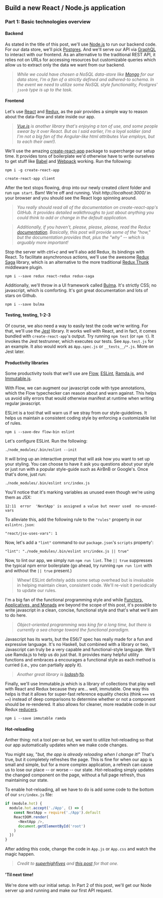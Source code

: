## Build a new React / Node.js application

### Part 1: Basic technologies overview

#### Backend
As stated in the title of this post, we'll use [Node.js](https://nodejs.org) to run our backend code.  For our data store, we'll pick [Postgres](https://www.postgresql.org/).  And we'll serve our API via [GraphQL](http://graphql.org/) to interact with our frontend.  As an alternative to the traditional REST API, it relies not on URLs for accessing resources but customizable queries which allow us to extract only the data we want from our backend.

>*While we could have chosen a NoSQL data-store like [Mongo](https://www.mongodb.com/) for our data store, I'm a fan of a strictly defined and adhered-to schema.  In the event we need to utilize some NoSQL style functionality, Postgres' `jsonb` type is up to the task.*

#### Frontend
Let's use [React](https://facebook.github.io/react/) and [Redux](http://redux.js.org/), as the pair provides a simple way to reason about the data-flow and state inside our app.  

>*[Vue.js](https://vuejs.org/) is another library that's enjoying a ton of use, and some people swear by it over React.  But as I said earlier, I'm a loyal soldier (and I'm not a big fan of the Angular-like html attributes Vue employs, but to each their own!).*

We'll use the amazing [create-react-app](https://github.com/facebookincubator/create-react-app) package to supercharge our setup time.  It provides tons of boilerplate we'd otherwise have to write ourselves to get stuff like [Babel](https://babeljs.io/) and [Webpack](https://webpack.js.org/) working.  Run the following:

`npm i -g create-react-app`

`create-react-app client`

After the text stops flowing, drop into our newly created *client* folder and run `npm start`.  Bam! We're off and running.  Visit *http://localhost:3000/* in your browser and you should see the React logo spinning around.

>*You really should read all of the documentation on create-react-app's GitHub.  It provides detailed walkthroughs to just about anything you could think to add or change in the default application.*

>*Additionally, if you haven't, please, please, please, read the Redux [documentation](http://redux.js.org/docs/introduction/Motivation.html).  Basically, this post will provide some of the "how," but the documentation provides that, plus the "why" -- which is arguably more important!*

Stop the server with *ctrl+c* and we'll also add Redux, its bindings with React.  To facilitate asynchronous actions, we'll use the awesome [Redux Saga](https://github.com/redux-saga/redux-saga) library, which is an alternative to the more traditional [Redux Thunk](https://github.com/gaearon/redux-thunk) middleware plugin.

`npm i --save redux react-redux redux-saga`

Additionally, we'll throw in a UI framework called [Bulma](http://bulma.io/).  It's strictly CSS; no javascript, which is comforting.  It's got great documentation and lots of stars on Github.

`npm i --save bulma`

#### Testing, testing, 1-2-3

Of course, we also need a way to easily test the code we're writing.  For that, we'll use the [Jest](https://facebook.github.io/jest/) library.  It works well with React, and in fact, it comes bundled with `create-react-app`'s output.  Try running `npm test` (or `npm t`).  It invokes the Jest testrunner, which executes our tests.  See `App.test.js` for an example.  It also would work as `App.spec.js` or `__tests__/*.js`.  More on Jest later.

#### Productivity libraries
Some productivity tools that we'll use are [Flow](https://flow.org/), [ESLint](http://eslint.org/),  [Ramda.js](http://ramdajs.com/), and [Immutable.js](https://facebook.github.io/immutable-js/).

With Flow, we can augment our javascript code with  type annotations, which the Flow typechecker can reason about and warn against.  This helps us avoid silly errors that would otherwise manifest at runtime when writing regular javascript.  

ESLint is a tool that will warn us if we stray from our style-guidelines.  It helps us maintain a consistent coding style by enforcing a customizable list of rules.

`npm i --save-dev flow-bin eslint`

Let's configure ESLint.  Run the following:

`./node_modules/.bin/eslint --init`

It will bring up an interactive prompt that will ask how you want to set up your styling.  You can choose to have it ask you questions about your style or just run with a popular style-guide such as AirBnB or Google's.  Once that's done, just run:

`./node_modules/.bin/eslint src/index.js`

You'll notice that it's marking variables as unused even though we're using them as JSX:

`12:11  error  'NextApp' is assigned a value but never used  no-unused-vars`

To alleviate this, add the following rule to the `"rules"` property in our `eslintrc.json`:

`"react/jsx-uses-vars": 1`

Now, let's add a `"lint"` command to our `package.json`'s `scripts` property':

`"lint": "./node_modules/.bin/eslint src/index.js || true"`

Now, to lint our app, we simply run `npm run lint`.  The `|| true` suppresses the typical npm error boilerplate (go ahead, try running `npm run lint` with and without the `|| true` present.)

> Whew!  ESLint definitely adds some setup overhead but is invaluable in helping maintain clean, consistent code.  We'll re-visit it periodically to update our rules.

I'm a big fan of the functional programming style and while [Functors, Applicatives, and Monads](http://adit.io/posts/2013-04-17-functors,_applicatives,_and_monads_in_pictures.html) are beyond the scope of this post, it's possible to write javascript in a clean, concise, functional style and that's what we'll aim to do here.

>*Object-oriented programming was king for a long time, but there is currently a sea change toward the functional paradigm.*

Javascript has its warts, but the ES6/7 spec has really made for a fun and expressive language.  It's no Haskell, but combined with a library or two, Javascript can truly be a very capable and functional-style language.  We'll use Ramda.js to help us do just that.  It provides many helpful utility functions and embraces a encourages a functional style as each method is curried (i.e., you can partially apply it).

>*Another great library is [lodash](https://github.com/lodash/lodash)/[fp](https://github.com/lodash/lodash/wiki/FP-Guide).*

Finally, we'll use Immutable.js which is a library of collections that play well with React and Redux because they are... well, immutable.  One way this helps is that it allows for super-fast reference equality checks (think `===` vs `==`) instead of deep comparisons to determine whether or not a component should be re-rendered.  It also allows for cleaner, more readable code in our Redux [reducers](http://redux.js.org/docs/basics/Reducers.html).

`npm i --save immutable ramda`

#### Hot-reloading
Anther thing: not a tool per-se but, we want to utilize hot-reloading so that our app automatically updates when we make code changes.

You might say, "*but, the app is already reloading when I change it!*"  That's true, but it completely refreshes the page.  This is fine for when our app is small and simple, but for a more complex application, a refresh can cause us to lose our place -- or worse -- our state.  *Hot*-reloading simply updates the changed component on the page, without a full page refresh, thus maintaining our state.

To enable hot-reloading, all we have to do is add some code to the bottom of our `src/index.js` file:

```js
if (module.hot) {
  module.hot.accept('./App', () => {
    const NextApp = require('./App').default
    ReactDOM.render(
      <NextApp />,
      document.getElementById('root')
    )
  })
}
```

After adding this code, change the code in `App.js` or `App.css` and watch the magic happen.

>*Credit to [superhighfives](https://medium.com/superhighfives) and [this post](https://medium.com/superhighfives/hot-reloading-create-react-app-73297a00dcad) for that one.*


#### 'Til next time!
We're done with our initial setup.  In Part 2 of this post, we'll get our Node server up and running and make our first API request.
